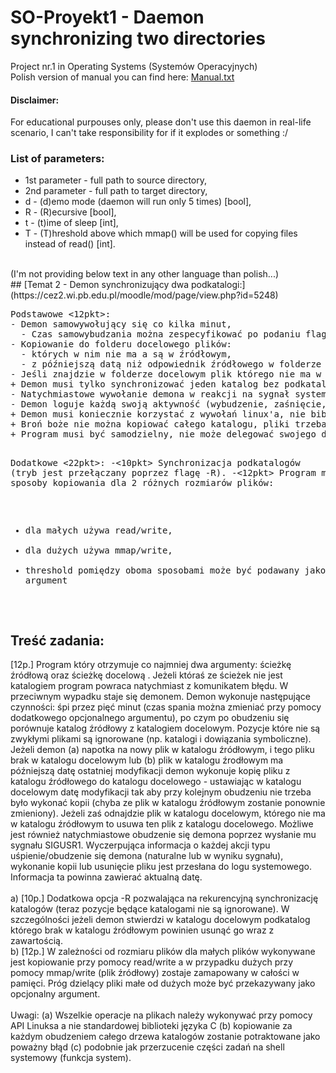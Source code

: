 # SO-Proyekt1 - Daemon synchronizing two directories
Project nr.1 in Operating Systems (Systemów Operacyjnych)<br>
Polish version of manual you can find here: [Manual.txt](/Manual.txt)<br>

#### Disclaimer:
For educational purpouses only, please don't use this daemon in 
real-life scenario, I can't take responsibility for if it explodes or something :/
<br>
### List of parameters:
- 1st parameter - full path to source directory,
- 2nd parameter - full path to target directory,
- d - (d)emo mode (daemon will run only 5 times) [bool],
- R - (R)ecursive [bool],
- t - (t)ime of sleep [int],
- T - (T)hreshold above which mmap() will be used for copying files instead of read() [int].
<br>
(I'm not providing below text in any other language than polish...)<br>
## [Temat 2 - Demon synchronizujący dwa podkatalogi:](https://cez2.wi.pb.edu.pl/moodle/mod/page/view.php?id=5248)
<pre>
Podstawowe <12pkt>:
- Demon samowywołujący się co kilka minut,
  - Czas samowybudzania można zespecyfikować po podaniu flagi (-t)
- Kopiowanie do folderu docelowego plików:
  - których w nim nie ma a są w źródłowym,
  - z późniejszą datą niż odpowiednik źródłowego w folderze docelowym.
- Jeśli znajdzie w folderze docelowym plik którego nie ma w źródłowym - usuwa go,
+ Demon musi tylko synchronizować jeden katalog bez podkatalogów,
- Natychmiastowe wywołanie demona w reakcji na sygnał systemowy (SIGUSR1),
- Demon loguje każdą swoją aktywność (wybudzenie, zaśnięcie, kopiowanie itp.),
+ Demon musi koniecznie korzystać z wywołań linux'a, nie bibliotek C,
+ Broń boże nie można kopiować całego katalogu, pliki trzeba kopiować indywidualnie,
+ Program musi być samodzielny, nie może delegować swojego działania do wywołań shell'a,

Dodatkowe <22pkt>:
-<10pkt> Synchronizacja podkatalogów (tryb jest przełączany poprzez flagę -R).
-<12pkt> Program ma 2 sposoby kopiowania dla 2 różnych rozmiarów plików:
  - dla małych używa read/write,
  - dla dużych używa mmap/write,
 - threshold pomiędzy oboma sposobami może być podawany jako argument
</pre>

## Treść zadania:
[12p.] Program który otrzymuje co najmniej dwa argumenty: ścieżkę źródłową oraz ścieżkę docelową . Jeżeli któraś ze ścieżek nie jest katalogiem program powraca natychmiast z komunikatem błędu. W przeciwnym wypadku staje się demonem. Demon wykonuje następujące czynności: śpi przez pięć minut (czas spania można zmieniać przy pomocy dodatkowego opcjonalnego argumentu), po czym po obudzeniu się porównuje katalog źródłowy z katalogiem docelowym. Pozycje które nie są zwykłymi plikami są ignorowane (np. katalogi i dowiązania symboliczne). Jeżeli demon (a) napotka na  nowy plik w katalogu źródłowym, i tego pliku brak w katalogu docelowym lub (b) plik w katalogu źrodłowym ma późniejszą datę ostatniej modyfikacji demon wykonuje kopię pliku z  katalogu źródłowego do katalogu docelowego - ustawiając w katalogu docelowym datę modyfikacji tak aby przy kolejnym obudzeniu nie trzeba było wykonać kopii (chyba  ze plik w katalogu źródłowym zostanie ponownie zmieniony). Jeżeli zaś odnajdzie plik w katalogu docelowym, którego nie ma w katalogu źródłowym to usuwa ten plik z katalogu docelowego. Możliwe jest również natychmiastowe obudzenie się demona poprzez wysłanie mu sygnału SIGUSR1. Wyczerpująca informacja o każdej akcji typu uśpienie/obudzenie się demona (naturalne lub w wyniku sygnału), wykonanie kopii lub usunięcie pliku jest przesłana do logu systemowego. Informacja ta powinna zawierać aktualną datę.<br>
<br>
a) [10p.]  Dodatkowa opcja -R pozwalająca na rekurencyjną synchronizację katalogów (teraz pozycje będące katalogami nie są ignorowane). W szczególności jeżeli demon  stwierdzi w katalogu docelowym  podkatalog którego brak w katalogu źródłowym powinien usunąć go wraz z zawartością.<br>
b) [12p.] W zależności  od rozmiaru plików dla małych plików wykonywane jest kopiowanie przy pomocy read/write a w przypadku dużych przy pomocy mmap/write (plik źródłowy) zostaje zamapowany w całości w pamięci. Próg dzielący pliki małe od dużych  może być przekazywany jako opcjonalny argument.<br>
<br>
Uwagi: (a) Wszelkie operacje na plikach należy wykonywać przy pomocy API Linuksa a nie standardowej biblioteki języka C (b)  kopiowanie za każdym obudzeniem całego drzewa katalogów zostanie potraktowane jako poważny błąd (c) podobnie jak przerzucenie części zadań na shell systemowy (funkcja system).<br>
